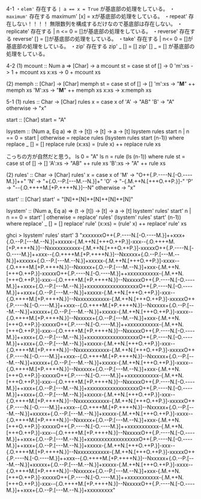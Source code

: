 4-1
・`elem'` 存在する
`| a == x = True`
が基底部の処理をしている。
・`maximum'` 存在する
maximum' [x] = xが基底部の処理をしている。
・repeat' 存在しない！！！！
無限数列を構成するだけなので基底部は存在しない。
・replicate' 存在する
| n <= 0 = []が基底部の処理をしている。
・reverse' 存在する
reverse' [] = []が基底部の処理をしている。
・take' 存在する
| n<= 0 = []が基底部の処理をしている。
・zip' 存在する
zip' _ [] = []
zip' [] _ = []
が基底部の処理をしている。

4-2
(1)
mcount :: Num a => [Char] -> a
mcount st = case st of
	[] -> 0
	'm':xs -> 1 + mcount xs
	x:xs -> 0 + mcount xs

(2)
memph :: [Char] -> [Char]
memph st = case st of
	[] -> []
	'm':xs -> "**M**" ++ memph xs
	'M':xs -> "**M**" ++ memph xs
	x:xs -> x:memph xs

5-1
(1)
rules :: Char -> [Char]
rules x = case x of
	'A' -> "AB"
	'B' -> "A"
	otherwise -> "x"

start :: [Char]
start = "A"

lsystem :: (Num a, Eq a) => (t -> [t]) -> [t] -> a -> [t]
lsystem rules start n
	| n == 0 = start
	| otherwise = replace rules (lsystem rules start (n-1))
	where
		replace _ [] = []
		replace rule (x:xs) = (rule x) ++ replace rule xs

こっちの方が自然だと思う。
ls 0 = "A"
ls n = rule (ls (n-1))
	where
		rule st = case st of
			[] -> []
			'A':xs -> "AB" ++ rule xs
			'B':xs -> "A" ++ rule xs  

(2)
rules' :: Char -> [Char]
rules' x = case x of
	'M' -> "O++{.P.----N.[-O.----M.}]++"
	'N' -> "+{.O.--P.[---M.--N.}]+"
	'O' -> "-{.M.++N.[+++O.++P.}]-"
	'P' -> "--{.O.++++M.[+P.++++N.}]--N"
	otherwise -> "x"

start' :: [Char]
start' = "[N]++[N]++[N]++[N]++[N]"

lsystem' :: (Num a, Eq a) => (t -> [t]) -> [t] -> a -> [t]
lsystem' rules' start' n
	| n == 0 = start'
	| otherwise = replace' rules' (lsystem' rules' start' (n-1))
	where
		replace' _ [] = []
		replace' rule' (x:xs) = (rule' x) ++ replace' rule' xs  

ghci > lsystem' rules' start' 3
"xxxxxxxO++{.P.----N.[-O.----M.}]++xxx+{.O.--P.[---M.--N.}]+xxxxx-{.M.++N.[+++O.++P.}]-xxx--{.O.++++M.[+P.++++N.}]--Nxxxxxxxxxxx-{.M.++N.[+++O.++P.}]-xxxxxO++{.P.----N.[-O.----M.}]++xxx--{.O.++++M.[+P.++++N.}]--Nxxxxx+{.O.--P.[---M.--N.}]+xxxxx+{.O.--P.[---M.--N.}]+xxxxx-{.M.++N.[+++O.++P.}]-xxxx--{.O.++++M.[+P.++++N.}]--Nxxxxx+{.O.--P.[---M.--N.}]+xxx-{.M.++N.[+++O.++P.}]-xxxxxO++{.P.----N.[-O.----M.}]++xxxxxxxxxxx-{.M.++N.[+++O.++P.}]-xxx--{.O.++++M.[+P.++++N.}]--NxxxxxO++{.P.----N.[-O.----M.}]++xxx+{.O.--P.[---M.--N.}]+xxxxxxxxxxxxxxxxxxO++{.P.----N.[-O.----M.}]++xxx+{.O.--P.[---M.--N.}]+xxxxx-{.M.++N.[+++O.++P.}]-xxx--{.O.++++M.[+P.++++N.}]--Nxxxxxxxxxxx-{.M.++N.[+++O.++P.}]-xxxxxO++{.P.----N.[-O.----M.}]++xxx--{.O.++++M.[+P.++++N.}]--Nxxxxx+{.O.--P.[---M.--N.}]+xxxxx+{.O.--P.[---M.--N.}]+xxxxx-{.M.++N.[+++O.++P.}]-xxxx--{.O.++++M.[+P.++++N.}]--Nxxxxx+{.O.--P.[---M.--N.}]+xxx-{.M.++N.[+++O.++P.}]-xxxxxO++{.P.----N.[-O.----M.}]++xxxxxxxxxxx-{.M.++N.[+++O.++P.}]-xxx--{.O.++++M.[+P.++++N.}]--NxxxxxO++{.P.----N.[-O.----M.}]++xxx+{.O.--P.[---M.--N.}]+xxxxxxxxxxxxxxxxxxO++{.P.----N.[-O.----M.}]++xxx+{.O.--P.[---M.--N.}]+xxxxx-{.M.++N.[+++O.++P.}]-xxx--{.O.++++M.[+P.++++N.}]--Nxxxxxxxxxxx-{.M.++N.[+++O.++P.}]-xxxxxO++{.P.----N.[-O.----M.}]++xxx--{.O.++++M.[+P.++++N.}]--Nxxxxx+{.O.--P.[---M.--N.}]+xxxxx+{.O.--P.[---M.--N.}]+xxxxx-{.M.++N.[+++O.++P.}]-xxxx--{.O.++++M.[+P.++++N.}]--Nxxxxx+{.O.--P.[---M.--N.}]+xxx-{.M.++N.[+++O.++P.}]-xxxxxO++{.P.----N.[-O.----M.}]++xxxxxxxxxxx-{.M.++N.[+++O.++P.}]-xxx--{.O.++++M.[+P.++++N.}]--NxxxxxO++{.P.----N.[-O.----M.}]++xxx+{.O.--P.[---M.--N.}]+xxxxxxxxxxxxxxxxxxO++{.P.----N.[-O.----M.}]++xxx+{.O.--P.[---M.--N.}]+xxxxx-{.M.++N.[+++O.++P.}]-xxx--{.O.++++M.[+P.++++N.}]--Nxxxxxxxxxxx-{.M.++N.[+++O.++P.}]-xxxxxO++{.P.----N.[-O.----M.}]++xxx--{.O.++++M.[+P.++++N.}]--Nxxxxx+{.O.--P.[---M.--N.}]+xxxxx+{.O.--P.[---M.--N.}]+xxxxx-{.M.++N.[+++O.++P.}]-xxxx--{.O.++++M.[+P.++++N.}]--Nxxxxx+{.O.--P.[---M.--N.}]+xxx-{.M.++N.[+++O.++P.}]-xxxxxO++{.P.----N.[-O.----M.}]++xxxxxxxxxxx-{.M.++N.[+++O.++P.}]-xxx--{.O.++++M.[+P.++++N.}]--NxxxxxO++{.P.----N.[-O.----M.}]++xxx+{.O.--P.[---M.--N.}]+xxxxxxxxxxxxxxxxxxO++{.P.----N.[-O.----M.}]++xxx+{.O.--P.[---M.--N.}]+xxxxx-{.M.++N.[+++O.++P.}]-xxx--{.O.++++M.[+P.++++N.}]--Nxxxxxxxxxxx-{.M.++N.[+++O.++P.}]-xxxxxO++{.P.----N.[-O.----M.}]++xxx--{.O.++++M.[+P.++++N.}]--Nxxxxx+{.O.--P.[---M.--N.}]+xxxxx+{.O.--P.[---M.--N.}]+xxxxx-{.M.++N.[+++O.++P.}]-xxxx--{.O.++++M.[+P.++++N.}]--Nxxxxx+{.O.--P.[---M.--N.}]+xxx-{.M.++N.[+++O.++P.}]-xxxxxO++{.P.----N.[-O.----M.}]++xxxxxxxxxxx-{.M.++N.[+++O.++P.}]-xxx--{.O.++++M.[+P.++++N.}]--NxxxxxO++{.P.----N.[-O.----M.}]++xxx+{.O.--P.[---M.--N.}]+xxxxxxxxx"
